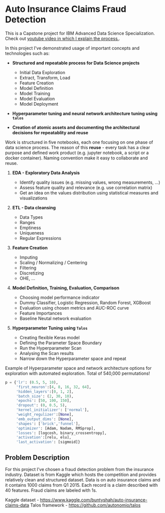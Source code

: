 # Auto Insurance Claims Fraud Detection
This is a Capstone project for IBM Advanced Data Science Specialization. Check out [youtube video in which I explain the process.](https://www.youtube.com/watch?v=DBlM_B11KvI).


In this project I've demonstrated usage of important concepts and technologies such as:
* __Structured and repeatable process for Data Science projects__
    * Initial Data Exploration
    * Extract, Transform, Load
    * Feature Creation
    * Model Definition
    * Model Training
    * Model Evaluation
    * Model Deployment

* __Hyperparameter tuning and neural network architecture tuning using `talos`__
* __Creation of atomic assets and documenting the architectural decisions for repeatablity and reuse__

Work is structured in five notebooks, each one focusing on one phase of data science process. The reason of this __reuse__ - every task has a clear purpose and defined work product (e.g. jupyter notebook, a script or a docker container). Naming convention make it easy to collaborate and reuse.
1) __EDA - Exploratory Data Analysis__
    * Identify quality issues (e.g. missing values, wrong measurements, …) 
    * Assess feature quality and relevance (e.g. use correlation matrix)
    * Get an idea on the values distribution using statistical measures and visualizations
    
2) __ETL - Data cleansing__
    * Data Types
    * Ranges
    * Emptiness
    * Uniqueness
    * Regular Expressions

3) __Feature Creation__
    * Imputing
    * Scaling / Normalizing / Centering
    * Filtering
    * Discretizing
    * OHE, ...

4) __Model Definition, Training, Evaluation, Comparison__
    * Choosing model performance indicator
    * Dummy Classifier, Logistic Regression, Random Forest, XGBoost
    * Evaluation using chosen metrics and AUC-ROC curve
    * Feature Importances
    * Baseline Neutal network evaluation
    
5) __Hyperparameter Tuning using `Talos`__ 
     * Creating flexible Keras model
     * Defining the Parameter Space Boundary
     * Run the Hyperparameter Scan
     * Analysing the Scan results
     * Narrow down the Hyperparameter space and repeat

Example of Hyperparameter space and network architecture options for exploration with automated exploration. Total of 540,000 permutations!
``` python
p = {'lr': (0.5, 5, 10),      
     'first_neuron':[4, 8, 16, 32, 64],
     'hidden_layers':[0, 1, 2],
     'batch_size': (2, 30, 10),
     'epochs': [50, 100, 150],
     'dropout': (0, 0.5, 5),
     'kernel_initializer': ['normal'],
     'weight_regulizer':[None],
     'emb_output_dims': [None],
     'shapes': ['brick','funnel'],
     'optimizer': [Adam, Nadam, RMSprop],
     'losses': [logcosh, binary_crossentropy],
     'activation':[relu, elu],
     'last_activation': [sigmoid]}
```

## Problem Description
For this project I’ve chosen a fraud detection problem from the insurance industry. Dataset is from Kaggle which hosts the competition and provides relatively clean and structured dataset. Data is on auto insurance claims and it contains 1000 claims from Q1 2015. Each record is a claim described with 40 features. Fraud claims are labeled with 1s.

Kaggle dataset - https://www.kaggle.com/buntyshah/auto-insurance-claims-data
Talos framework -  https://github.com/autonomio/talos

